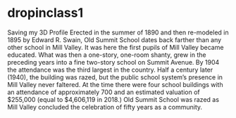 # dropinclass1
Saving my 3D Profile
Erected in the summer of 1890 and then re-modeled in 1895 by Edward R. Swain, Old Summit School dates back farther than any other school in Mill Valley. It was here the first pupils of Mill Valley became educated. What was then a one-story, one-room shanty, grew in the preceding years into a fine two-story school on Summit Avenue. By 1904 the attendance was the third largest in the country. 
	Half a century later (1940), the building was razed, but the public school system’s presence in Mill Valley never faltered. At the time there were four school buildings with an attendance of approximately 700 and an estimated valuation of $255,000 (equal to  $4,606,119 in 2018.) Old Summit School was razed as Mill Valley concluded the celebration of fifty years as a community. 
